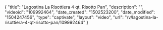 {
    "title": "Lagostina La Risottiera 4 qt. Risotto Pan",
    "description": "",
    "videoid": "109992464",
    "date_created": "1502523200",
    "date_modified": "1504247456",
    "type": "captivate",
    "layout": "video",
    "url": "\/v\/lagostina-la-risottiera-4-qt-risotto-pan\/109992464"
}